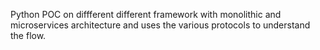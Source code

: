 Python POC on diffferent different framework with monolithic and microservices architecture and uses the various protocols to understand the flow.
